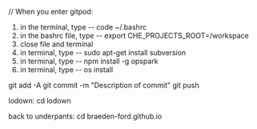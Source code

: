 // When you enter gitpod:

1) in the terminal, type -- code ~/.bashrc
2) in the bashrc file, type -- export CHE_PROJECTS_ROOT=/workspace
3) close file and terminal
4) in terminal, type -- sudo apt-get install subversion
5) in terminal, type -- npm install -g opspark
6) in terminal, type -- os install



git add -A
git commit -m "Description of commit"
git push



lodown: cd lodown

back to underpants: cd braeden-ford.github.io

